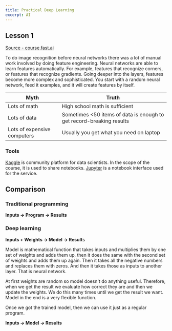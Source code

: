 ```yaml
---
title: Practical Deep Learning
excerpt: AI
---
```


## Lesson 1

[Source - course.fast.ai](https://course.fast.ai/Lessons/lesson1.html)

To do image recognition before neural networks there was a lot of manual work involved by doing feature engineering. Neural networks are able to learn features automatically. For example, features that recognize corners, or features that recognize gradients. Going deeper into the layers, features become more complex and sophisticated. You start with a random neural network, feed it examples, and it will create features by itself.

| Myth | Truth |
|----------|----------|
| Lots of math | High school math is sufficient |
| Lots of data | Sometimes <50 items of data is enough to get record-breaking results |
| Lots of expensive computers | Usually you get what you need on laptop |

### Tools

[Kaggle](https://www.kaggle.com/) is community platform for data scientists. In the scope of the course, it is used to share notebooks. [Jupyter](https://jupyter.org/) is a notebook interface used for the service.

## Comparison

### Traditional programming

**Inputs -> Program -> Results**

### Deep learning

**Inputs + Weights -> Model -> Result**s

Model is mathematical function that takes inputs and multiplies them by one set of weights and adds them up, then it does the same with the second set of weights and adds them up again. Then it takes all the negative numbers and replaces them with zeros. And then it takes those as inputs to another layer. That is neural network.

At first weights are random so model doesn't do anything useful. Therefore, when we get the result we evaluate how correct they are and then we update the weights. We do this many times until we get the result we want. Model in the end is a very flexible function.

Once we got the trained model, then we can use it just as a regular program.

**Inputs -> Model -> Results**